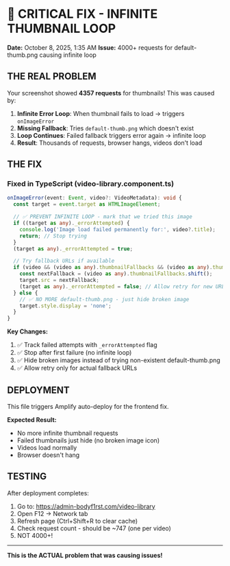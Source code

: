 # 🚨 CRITICAL FIX - INFINITE THUMBNAIL LOOP

**Date:** October 8, 2025, 1:35 AM
**Issue:** 4000+ requests for default-thumb.png causing infinite loop

## THE REAL PROBLEM

Your screenshot showed **4357 requests** for thumbnails! This was caused by:

1. **Infinite Error Loop**: When thumbnail fails to load → triggers `onImageError`
2. **Missing Fallback**: Tries `default-thumb.png` which doesn't exist
3. **Loop Continues**: Failed fallback triggers error again → infinite loop
4. **Result**: Thousands of requests, browser hangs, videos don't load

## THE FIX

### Fixed in TypeScript (video-library.component.ts)

```typescript
onImageError(event: Event, video?: VideoMetadata): void {
  const target = event.target as HTMLImageElement;

  // ✅ PREVENT INFINITE LOOP - mark that we tried this image
  if ((target as any)._errorAttempted) {
    console.log('Image load failed permanently for:', video?.title);
    return; // Stop trying
  }
  (target as any)._errorAttempted = true;

  // Try fallback URLs if available
  if (video && (video as any).thumbnailFallbacks && (video as any).thumbnailFallbacks.length > 0) {
    const nextFallback = (video as any).thumbnailFallbacks.shift();
    target.src = nextFallback;
    (target as any)._errorAttempted = false; // Allow retry for new URL
  } else {
    // ✅ NO MORE default-thumb.png - just hide broken image
    target.style.display = 'none';
  }
}
```

**Key Changes:**
1. ✅ Track failed attempts with `_errorAttempted` flag
2. ✅ Stop after first failure (no infinite loop)
3. ✅ Hide broken images instead of trying non-existent default-thumb.png
4. ✅ Allow retry only for actual fallback URLs

## DEPLOYMENT

This file triggers Amplify auto-deploy for the frontend fix.

**Expected Result:**
- No more infinite thumbnail requests
- Failed thumbnails just hide (no broken image icon)
- Videos load normally
- Browser doesn't hang

## TESTING

After deployment completes:
1. Go to: https://admin-bodyf1rst.com/video-library
2. Open F12 → Network tab
3. Refresh page (Ctrl+Shift+R to clear cache)
4. Check request count - should be ~747 (one per video)
5. NOT 4000+!

---

**This is the ACTUAL problem that was causing issues!**
